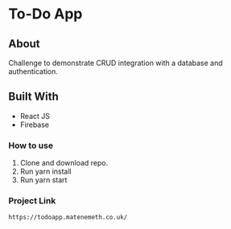 # To-Do App 

## About
Challenge to demonstrate CRUD integration with a database and authentication.

## Built With
* React JS  
* Firebase

### How to use 
1. Clone and download repo.
2. Run yarn install
3. Run yarn start

### Project Link

`https://todoapp.matenemeth.co.uk/`

